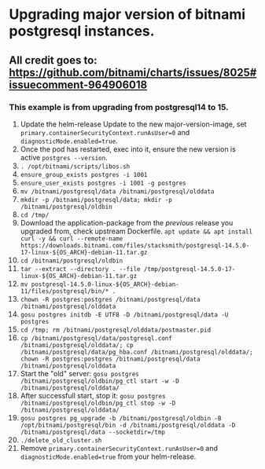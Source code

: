 # Upgrading major version of bitnami postgresql instances.

## All credit goes to: https://github.com/bitnami/charts/issues/8025#issuecomment-964906018

### This example is from upgrading from postgresql14 to 15.

1. Update the helm-release
   Update to the new major-version-image, set `primary.containerSecurityContext.runAsUser=0` and `diagnosticMode.enabled=true`.
2. Once the pod has restarted, exec into it, ensure the new version is active `postgres --version`.
3. `. /opt/bitnami/scripts/libos.sh`
4. `ensure_group_exists postgres -i 1001`
5. `ensure_user_exists postgres -i 1001 -g postgres`
6. `mv /bitnami/postgresql/data /bitnami/postgresql/olddata`
7. `mkdir -p /bitnami/postgresql/data; mkdir -p /bitnami/postgresql/oldbin`
8. `cd /tmp/`
9. Download the application-package from the *previous* release you upgraded from, check upstream Dockerfile.
`apt update && apt install curl -y && curl --remote-name https://downloads.bitnami.com/files/stacksmith/postgresql-14.5.0-17-linux-${OS_ARCH}-debian-11.tar.gz`
10. `cd /bitnami/postgresql/oldbin`
11. `tar --extract --directory . --file /tmp/postgresql-14.5.0-17-linux-${OS_ARCH}-debian-11.tar.gz`
12. `mv postgresql-14.5.0-linux-${OS_ARCH}-debian-11/files/postgresql/bin/* .`
13. `chown -R postgres:postgres /bitnami/postgresql/data /bitnami/postgresql/olddata`
14. `gosu postgres initdb -E UTF8 -D /bitnami/postgresql/data -U postgres`
15. `cd /tmp; rm /bitnami/postgresql/olddata/postmaster.pid`
16. `cp /bitnami/postgresql/data/postgresql.conf /bitnami/postgresql/olddata/; cp /bitnami/postgresql/data/pg_hba.conf /bitnami/postgresql/olddata/; chown -R postgres:postgres /bitnami/postgresql/data /bitnami/postgresql/olddata`
17. Start the "old" server: `gosu postgres /bitnami/postgresql/oldbin/pg_ctl start -w -D /bitnami/postgresql/olddata/`
18. After successfull start, stop it: `gosu postgres /bitnami/postgresql/oldbin/pg_ctl stop -w -D /bitnami/postgresql/olddata/`
19. `gosu postgres pg_upgrade -b /bitnami/postgresql/oldbin -B /opt/bitnami/postgresql/bin -d /bitnami/postgresql/olddata -D /bitnami/postgresql/data --socketdir=/tmp`
20. `./delete_old_cluster.sh`
21. Remove `primary.containerSecurityContext.runAsUser=0` and `diagnosticMode.enabled=true` from your helm-release.
